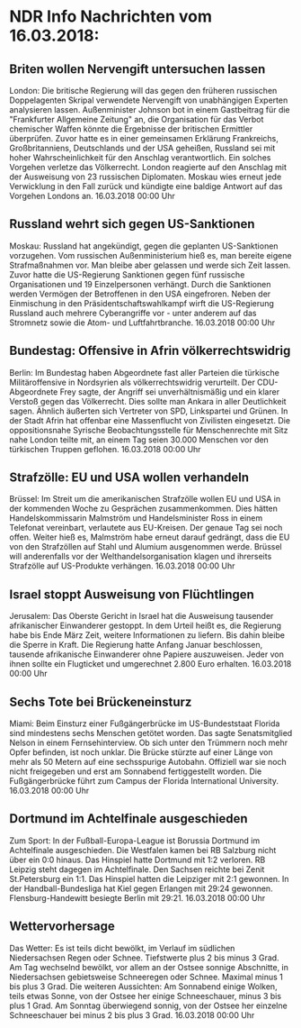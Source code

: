 # NDR Info Nachrichten vom 16.03.2018:


## Briten wollen Nervengift untersuchen lassen
London:      Die britische Regierung will das gegen den früheren russischen Doppelagenten Skripal verwendete Nervengift von unabhängigen Experten analysieren lassen. Außenminister Johnson bot in einem Gastbeitrag für die "Frankfurter Allgemeine Zeitung" an, die Organisation für das Verbot chemischer Waffen könnte die Ergebnisse der britischen Ermittler überprüfen. Zuvor hatte es in einer gemeinsamen Erklärung Frankreichs, Großbritanniens, Deutschlands und der USA geheißen, Russland sei mit hoher Wahrscheinlichkeit für den Anschlag verantwortlich. Ein solches Vorgehen verletze das Völkerrecht. London reagierte auf den Anschlag mit der Ausweisung von 23 russischen Diplomaten. Moskau wies erneut jede Verwicklung in den Fall zurück und kündigte eine baldige Antwort auf das Vorgehen Londons an. 16.03.2018 00:00 Uhr 

## Russland wehrt sich gegen US-Sanktionen
Moskau:              Russland hat angekündigt, gegen die geplanten US-Sanktionen vorzugehen. Vom russischen Außenministerium hieß es, man bereite eigene Strafmaßnahmen vor. Man bleibe aber gelassen und werde sich Zeit lassen. Zuvor hatte die US-Regierung Sanktionen gegen fünf russische Organisationen und 19 Einzelpersonen verhängt. Durch die Sanktionen werden Vermögen der Betroffenen in den USA eingefroren. Neben der Einmischung in den Präsidentschaftswahlkampf wirft die US-Regierung Russland auch mehrere Cyberangriffe vor - unter anderem auf das Stromnetz sowie die Atom- und Luftfahrtbranche. 16.03.2018 00:00 Uhr 

## Bundestag: Offensive in Afrin völkerrechtswidrig
Berlin: Im Bundestag haben Abgeordnete fast aller Parteien die türkische Militäroffensive in Nordsyrien als völkerrechtswidrig verurteilt. Der CDU-Abgeordnete Frey sagte, der Angriff sei unverhältnismäßig und ein klarer Verstoß gegen das Völkerrecht. Dies sollte man Ankara in aller Deutlichkeit sagen. Ähnlich äußerten sich Vertreter von SPD, Linkspartei und Grünen. In der Stadt Afrin hat offenbar eine Massenflucht von Zivilisten eingesetzt. Die oppositionsnahe Syrische Beobachtungsstelle für Menschenrechte mit Sitz nahe London teilte mit, an einem Tag seien 30.000 Menschen vor den türkischen Truppen geflohen. 16.03.2018 00:00 Uhr 

## Strafzölle: EU und USA wollen verhandeln
Brüssel: Im Streit um die amerikanischen Strafzölle wollen EU und USA in der kommenden Woche zu Gesprächen zusammenkommen. Dies hätten Handelskommissarin Malmström und Handelsminister Ross in einem Telefonat vereinbart, verlautete aus EU-Kreisen. Der genaue Tag sei noch offen. Weiter hieß es, Malmström habe erneut darauf gedrängt, dass die EU von den Strafzöllen auf Stahl und Alumium ausgenommen werde. Brüssel will anderenfalls vor der Welthandelsorganisation klagen und ihrerseits Strafzölle auf US-Produkte verhängen. 16.03.2018 00:00 Uhr 

## Israel stoppt Ausweisung von Flüchtlingen
Jerusalem: Das Oberste Gericht in Israel hat die Ausweisung tausender afrikanischer Einwanderer gestoppt. In dem Urteil heißt es, die Regierung habe bis Ende März Zeit, weitere Informationen zu liefern. Bis dahin bleibe die Sperre in Kraft. Die Regierung hatte Anfang Januar beschlossen, tausende afrikanische Einwanderer ohne Papiere auszuweisen. Jeder von ihnen sollte ein Flugticket und umgerechnet 2.800 Euro erhalten. 16.03.2018 00:00 Uhr 

## Sechs Tote bei Brückeneinsturz
Miami: Beim Einsturz einer Fußgängerbrücke im US-Bundeststaat Florida sind mindestens sechs Menschen getötet worden. Das sagte Senatsmitglied Nelson in einem Fernsehinterview. Ob sich unter den Trümmern noch mehr Opfer befinden, ist noch unklar. Die Brücke stürzte auf einer Länge von mehr als 50 Metern auf eine sechsspurige Autobahn. Offiziell war sie noch nicht freigegeben und erst am Sonnabend fertiggestellt worden. Die Fußgängerbrücke führt zum Campus der Florida International University. 16.03.2018 00:00 Uhr 

## Dortmund im Achtelfinale ausgeschieden
Zum Sport: In der Fußball-Europa-League ist Borussia Dortmund im Achtelfinale ausgeschieden. Die Westfalen kamen bei RB Salzburg nicht über ein 0:0 hinaus. Das Hinspiel hatte Dortmund mit 1:2 verloren. RB Leipzig steht dagegen im Achtelfinale. Den Sachsen reichte bei Zenit St.Petersburg ein 1:1. Das Hinspiel hatten die Leipziger mit 2:1 gewonnen. In der Handball-Bundesliga hat Kiel gegen Erlangen mit 29:24 gewonnen. Flensburg-Handewitt besiegte Berlin mit 29:21. 16.03.2018 00:00 Uhr 

## Wettervorhersage
Das Wetter: Es ist teils dicht bewölkt, im Verlauf im südlichen Niedersachsen Regen oder Schnee. Tiefstwerte plus 2 bis minus 3 Grad. Am Tag wechselnd bewölkt, vor allem an der Ostsee sonnige Abschnitte, in Niedersachsen gebietsweise Schneeregen oder Schnee. Maximal minus 1 bis plus 3 Grad. Die weiteren Aussichten: Am Sonnabend einige Wolken, teils etwas Sonne, von der Ostsee her einige Schneeschauer, minus 3 bis plus 1 Grad. Am Sonntag überwiegend sonnig, von der Ostsee her  einzelne Schneeschauer bei minus 2 bis plus 3 Grad. 16.03.2018 00:00 Uhr 
